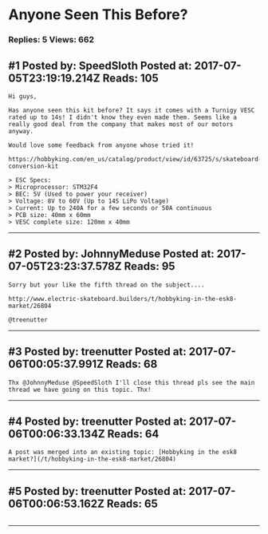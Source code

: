 # Anyone Seen This Before?

### Replies: 5 Views: 662

## \#1 Posted by: SpeedSloth Posted at: 2017-07-05T23:19:19.214Z Reads: 105

```
Hi guys,

Has anyone seen this kit before? It says it comes with a Turnigy VESC rated up to 14s! I didn't know they even made them. Seems like a really good deal from the company that makes most of our motors anyway.

Would love some feedback from anyone whose tried it!

https://hobbyking.com/en_us/catalog/product/view/id/63725/s/skateboard-conversion-kit

> ESC Specs:
> Microprocessor: STM32F4
> BEC: 5V (Used to power your receiver)
> Voltage: 8V to 60V (Up to 14S LiPo Voltage)
> Current: Up to 240A for a few seconds or 50A continuous
> PCB size: 40mm x 60mm
> VESC complete size: 120mm x 40mm
```

---
## \#2 Posted by: JohnnyMeduse Posted at: 2017-07-05T23:23:37.578Z Reads: 95

```
Sorry but your like the fifth thread on the subject.... 

http://www.electric-skateboard.builders/t/hobbyking-in-the-esk8-market/26804

@treenutter
```

---
## \#3 Posted by: treenutter Posted at: 2017-07-06T00:05:37.991Z Reads: 68

```
Thx @JohnnyMeduse @SpeedSloth I'll close this thread pls see the main thread we have going on this topic. Thx!
```

---
## \#4 Posted by: treenutter Posted at: 2017-07-06T00:06:33.134Z Reads: 64

```
A post was merged into an existing topic: [Hobbyking in the esk8 market?](/t/hobbyking-in-the-esk8-market/26804)
```

---
## \#5 Posted by: treenutter Posted at: 2017-07-06T00:06:53.162Z Reads: 65

```

```

---
